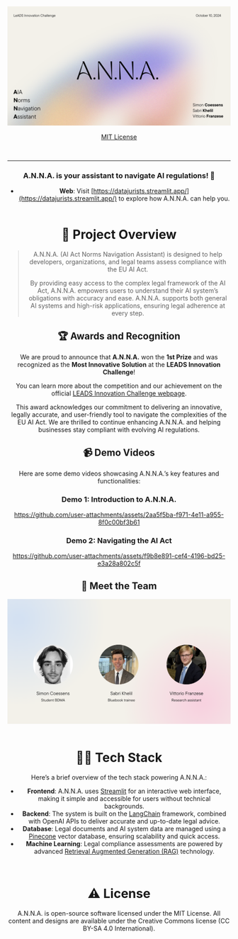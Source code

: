 ![A.N.N.A.](img/anna_landing.png)

<div align='center'>

<a href='https://github.com/data-jurists/anna/releases'>

</a>

<a href='https://github.com/data-jurists/LICENSE'>MIT License</a>

</a>

</div>

<br />

---

<div align='center'>

### A.N.N.A. is your assistant to navigate AI regulations! 🚀

- **Web**: Visit [https://datajurists.streamlit.app/](https://datajurists.streamlit.app/) to explore how A.N.N.A. can help you.
  <br />
  <br />

# 🧐 Project Overview

> A.N.N.A. (AI Act Norms Navigation Assistant) is designed to help developers, organizations, and legal teams assess compliance with the EU AI Act.
>
> By providing easy access to the complex legal framework of the AI Act, A.N.N.A. empowers users to understand their AI system’s obligations with accuracy and ease. A.N.N.A. supports both general AI systems and high-risk applications, ensuring legal adherence at every step.

## 🏆 Awards and Recognition

We are proud to announce that **A.N.N.A.** won the **1st Prize** and was recognized as the **Most Innovative Solution** at the **LEADS Innovation Challenge**!

You can learn more about the competition and our achievement on the official [LEADS Innovation Challenge webpage](https://www.legalityattentivedatascientists.eu).

This award acknowledges our commitment to delivering an innovative, legally accurate, and user-friendly tool to navigate the complexities of the EU AI Act. We are thrilled to continue enhancing A.N.N.A. and helping businesses stay compliant with evolving AI regulations.

## 📹 Demo Videos

Here are some demo videos showcasing A.N.N.A.’s key features and functionalities:

### Demo 1: Introduction to A.N.N.A.

https://github.com/user-attachments/assets/2aa5f5ba-f971-4e11-a955-8f0c00bf3b61

### Demo 2: Navigating the AI Act

https://github.com/user-attachments/assets/f9b8e891-cef4-4196-bd25-e3a28a802c5f

## 👥 Meet the Team

<div align='center'>
  <img src="img/team.png" alt="Team Photo" width="600">
</div>

<br />

# 👨‍💻 Tech Stack

Here’s a brief overview of the tech stack powering A.N.N.A.:

- **Frontend**: A.N.N.A. uses [Streamlit](https://streamlit.io/) for an interactive web interface, making it simple and accessible for users without technical backgrounds.
- **Backend**: The system is built on the [LangChain](https://langchain.com/) framework, combined with OpenAI APIs to deliver accurate and up-to-date legal advice.
- **Database**: Legal documents and AI system data are managed using a [Pinecone](https://www.pinecone.io/) vector database, ensuring scalability and quick access.
- **Machine Learning**: Legal compliance assessments are powered by advanced [Retrieval Augmented Generation (RAG)](https://huggingface.co/blog/rag) technology.

<br />

# ⚠️ License

A.N.N.A. is open-source software licensed under the MIT License. All content and designs are available under the Creative Commons license (CC BY-SA 4.0 International).
